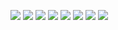 ![](/badges/bitwarden.gif)
![](/badges/button25.gif)
![](/badges/fedora.gif)
![](/badges/google_stand.gif)
![](/badges/knbutton.gif)
![](/badges/minecraft.gif)
[![](/badges/qc-88x31.gif)](https://webring.queercoded.dev/)
![](/badges/transnow2.gif)